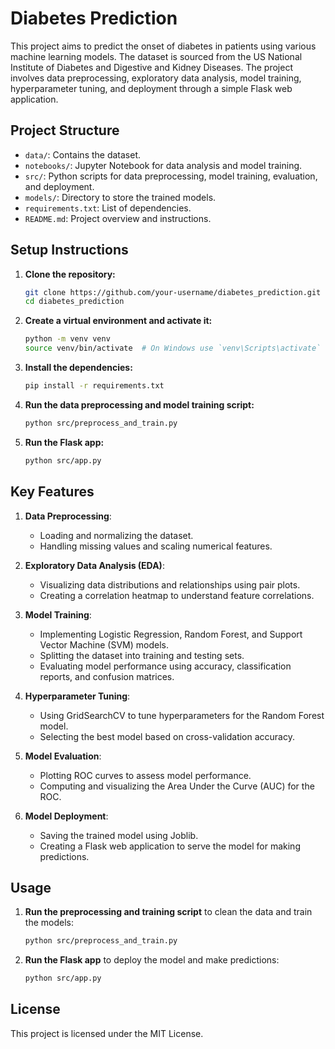# Diabetes Prediction

This project aims to predict the onset of diabetes in patients using various machine learning models. The dataset is sourced from the US National Institute of Diabetes and Digestive and Kidney Diseases. The project involves data preprocessing, exploratory data analysis, model training, hyperparameter tuning, and deployment through a simple Flask web application.

## Project Structure

- `data/`: Contains the dataset.
- `notebooks/`: Jupyter Notebook for data analysis and model training.
- `src/`: Python scripts for data preprocessing, model training, evaluation, and deployment.
- `models/`: Directory to store the trained models.
- `requirements.txt`: List of dependencies.
- `README.md`: Project overview and instructions.

## Setup Instructions

1. **Clone the repository:**

    ```sh
    git clone https://github.com/your-username/diabetes_prediction.git
    cd diabetes_prediction
    ```

2. **Create a virtual environment and activate it:**

    ```sh
    python -m venv venv
    source venv/bin/activate  # On Windows use `venv\Scripts\activate`
    ```

3. **Install the dependencies:**

    ```sh
    pip install -r requirements.txt
    ```

4. **Run the data preprocessing and model training script:**

    ```sh
    python src/preprocess_and_train.py
    ```

5. **Run the Flask app:**

    ```sh
    python src/app.py
    ```

## Key Features

1. **Data Preprocessing**:
    - Loading and normalizing the dataset.
    - Handling missing values and scaling numerical features.

2. **Exploratory Data Analysis (EDA)**:
    - Visualizing data distributions and relationships using pair plots.
    - Creating a correlation heatmap to understand feature correlations.

3. **Model Training**:
    - Implementing Logistic Regression, Random Forest, and Support Vector Machine (SVM) models.
    - Splitting the dataset into training and testing sets.
    - Evaluating model performance using accuracy, classification reports, and confusion matrices.

4. **Hyperparameter Tuning**:
    - Using GridSearchCV to tune hyperparameters for the Random Forest model.
    - Selecting the best model based on cross-validation accuracy.

5. **Model Evaluation**:
    - Plotting ROC curves to assess model performance.
    - Computing and visualizing the Area Under the Curve (AUC) for the ROC.

6. **Model Deployment**:
    - Saving the trained model using Joblib.
    - Creating a Flask web application to serve the model for making predictions.

## Usage

1. **Run the preprocessing and training script** to clean the data and train the models:

    ```sh
    python src/preprocess_and_train.py
    ```

2. **Run the Flask app** to deploy the model and make predictions:

    ```sh
    python src/app.py
    ```

## License

This project is licensed under the MIT License.
